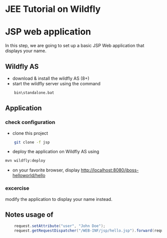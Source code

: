 # JEE Tutorial on Wildfly

# JSP web application
In this step, we are going to set up a basic JSP Web application that displays your name.

## Wildfly AS
* download & install the wildfly AS (8+)
* start the wildfly server using the command 
```sh
	bin\standalone.bat
```

## Application

### check configuration
* clone this project
```sh
	git clone -f jsp
``` 
* deploy the application on Wildfly AS using
```sh
mvn wildfly:deploy
```
* on your favorite browser, display [http://localhost:8080/jboss-helloworld/hello](http://localhost:8080/jboss-helloworld/hello)

### excercise 
modify the application to display your name instead.

## Notes usage of

```java
	request.setAttribute("user", "John Doe");
	request.getRequestDispatcher("/WEB-INF/jsp/hello.jsp").forward(request, response);
```
